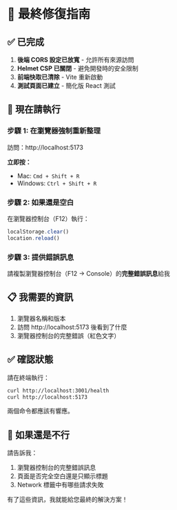 # 🔧 最終修復指南

## ✅ 已完成

1. **後端 CORS 設定已放寬** - 允許所有來源訪問
2. **Helmet CSP 已關閉** - 避免開發時的安全限制
3. **前端快取已清除** - Vite 重新啟動
4. **測試頁面已建立** - 簡化版 React 測試

## 🚀 現在請執行

### 步驟 1: 在瀏覽器強制重新整理

訪問：http://localhost:5173

**立即按：**
- Mac: `Cmd + Shift + R`
- Windows: `Ctrl + Shift + R`

### 步驟 2: 如果還是空白

在瀏覽器控制台（F12）執行：
```javascript
localStorage.clear()
location.reload()
```

### 步驟 3: 提供錯誤訊息

請複製瀏覽器控制台（F12 → Console）的**完整錯誤訊息**給我

## 📋 我需要的資訊

1. 瀏覽器名稱和版本
2. 訪問 http://localhost:5173 後看到了什麼
3. 瀏覽器控制台的完整錯誤（紅色文字）

## ✅ 確認狀態

請在終端執行：
```bash
curl http://localhost:3001/health
curl http://localhost:5173
```

兩個命令都應該有響應。

## 🎯 如果還是不行

請告訴我：
1. 瀏覽器控制台的完整錯誤訊息
2. 頁面是否完全空白還是只顯示標題
3. Network 標籤中有哪些請求失敗

有了這些資訊，我就能給您最終的解決方案！

